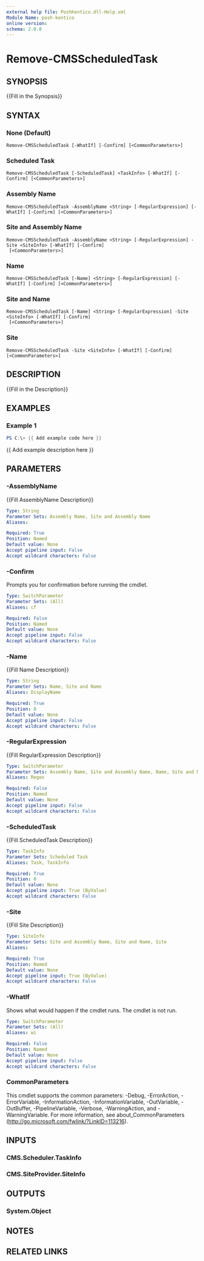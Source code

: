 ```yaml
---
external help file: PoshKentico.dll-Help.xml
Module Name: posh-kentico
online version:
schema: 2.0.0
---
```


# Remove-CMSScheduledTask

## SYNOPSIS
{{Fill in the Synopsis}}

## SYNTAX

### None (Default)
```
Remove-CMSScheduledTask [-WhatIf] [-Confirm] [<CommonParameters>]
```

### Scheduled Task
```
Remove-CMSScheduledTask [-ScheduledTask] <TaskInfo> [-WhatIf] [-Confirm] [<CommonParameters>]
```

### Assembly Name
```
Remove-CMSScheduledTask -AssemblyName <String> [-RegularExpression] [-WhatIf] [-Confirm] [<CommonParameters>]
```

### Site and Assembly Name
```
Remove-CMSScheduledTask -AssemblyName <String> [-RegularExpression] -Site <SiteInfo> [-WhatIf] [-Confirm]
 [<CommonParameters>]
```

### Name
```
Remove-CMSScheduledTask [-Name] <String> [-RegularExpression] [-WhatIf] [-Confirm] [<CommonParameters>]
```

### Site and Name
```
Remove-CMSScheduledTask [-Name] <String> [-RegularExpression] -Site <SiteInfo> [-WhatIf] [-Confirm]
 [<CommonParameters>]
```

### Site
```
Remove-CMSScheduledTask -Site <SiteInfo> [-WhatIf] [-Confirm] [<CommonParameters>]
```

## DESCRIPTION
{{Fill in the Description}}

## EXAMPLES

### Example 1
```powershell
PS C:\> {{ Add example code here }}
```

{{ Add example description here }}

## PARAMETERS

### -AssemblyName
{{Fill AssemblyName Description}}

```yaml
Type: String
Parameter Sets: Assembly Name, Site and Assembly Name
Aliases:

Required: True
Position: Named
Default value: None
Accept pipeline input: False
Accept wildcard characters: False
```

### -Confirm
Prompts you for confirmation before running the cmdlet.

```yaml
Type: SwitchParameter
Parameter Sets: (All)
Aliases: cf

Required: False
Position: Named
Default value: None
Accept pipeline input: False
Accept wildcard characters: False
```

### -Name
{{Fill Name Description}}

```yaml
Type: String
Parameter Sets: Name, Site and Name
Aliases: DisplayName

Required: True
Position: 0
Default value: None
Accept pipeline input: False
Accept wildcard characters: False
```

### -RegularExpression
{{Fill RegularExpression Description}}

```yaml
Type: SwitchParameter
Parameter Sets: Assembly Name, Site and Assembly Name, Name, Site and Name
Aliases: Regex

Required: False
Position: Named
Default value: None
Accept pipeline input: False
Accept wildcard characters: False
```

### -ScheduledTask
{{Fill ScheduledTask Description}}

```yaml
Type: TaskInfo
Parameter Sets: Scheduled Task
Aliases: Task, TaskInfo

Required: True
Position: 0
Default value: None
Accept pipeline input: True (ByValue)
Accept wildcard characters: False
```

### -Site
{{Fill Site Description}}

```yaml
Type: SiteInfo
Parameter Sets: Site and Assembly Name, Site and Name, Site
Aliases:

Required: True
Position: Named
Default value: None
Accept pipeline input: True (ByValue)
Accept wildcard characters: False
```

### -WhatIf
Shows what would happen if the cmdlet runs.
The cmdlet is not run.

```yaml
Type: SwitchParameter
Parameter Sets: (All)
Aliases: wi

Required: False
Position: Named
Default value: None
Accept pipeline input: False
Accept wildcard characters: False
```

### CommonParameters
This cmdlet supports the common parameters: -Debug, -ErrorAction, -ErrorVariable, -InformationAction, -InformationVariable, -OutVariable, -OutBuffer, -PipelineVariable, -Verbose, -WarningAction, and -WarningVariable.
For more information, see about_CommonParameters (http://go.microsoft.com/fwlink/?LinkID=113216).

## INPUTS

### CMS.Scheduler.TaskInfo

### CMS.SiteProvider.SiteInfo

## OUTPUTS

### System.Object
## NOTES

## RELATED LINKS
